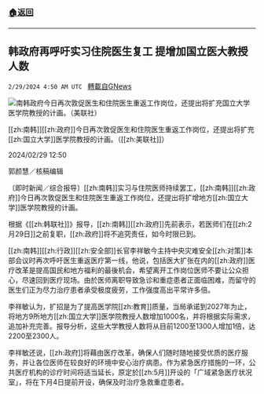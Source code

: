 ###  [:house:返回](README.md)
---


## 韩政府再呼吁实习住院医生复工 提增加国立医大教授人数
`2/29/2024 4:50 AM UTC ` [轉載自GNews](https://gnews.org/articles/2353060)

![南韩政府今日再次敦促医生和住院医生重返工作岗位，还提出将扩充国立大学医学院教授的计画。（美联社）](https://img.ltn.com.tw/Upload/news/600/2024/02/29/phpneuTiQ.jpg "南韩政府今日再次敦促医生和住院医生重返工作岗位，还提出将扩充国立大学医学院教授的计画。（美联社）")

[[zh:南韩]][[zh:政府]]今日再次敦促医生和住院医生重返工作岗位，还提出将扩充[[zh:国立大学]]医学院教授的计画。（[[zh:美联社]]）

2024/02/29 12:50

郭颜慧／核稿编辑

〔即时新闻／综合报导〕[[zh:南韩]]实习与住院医师持续罢工，[[zh:南韩]][[zh:政府]]今日再次敦促医生和住院医生重返工作岗位，还提出将扩增地方[[zh:国立大学]]医学院教授的计画。

根据《[[zh:韩联社]]》报导，[[zh:南韩]][[zh:政府]]先前表示，若医师们在[[zh:2月29日]]之前复职，[[zh:政府]]将不追究责任，如今时限已到。

[[zh:南韩]][[zh:行政]][[zh:安全部]]长官李祥敏今主持中央灾难安全[[zh:对策]]本部会议时再次呼吁医生重返医疗第一线，他说，包括医大扩张在内的[[zh:政府]]医疗改革是提高国民和地方福利的最後机会，希望离开工作岗位医师不要让公众担心，尽速回到医疗现场。由於医师离职导致急诊和重症患者正面临困难，而留守的医生们正为尽力治疗患者承受极度疲劳，工作强度高出平常许多倍。

李祥敏认为，扩招是为了提高医学院[[zh:教育]]质量，当局承诺到2027年为止，将地方9所地方[[zh:国立大学]]医学院教授人数增加1000名，并将根据实际需求，追加补充完善。报导分析，这些大学教授人数将从目前1200至1300人增加1倍，达2200至2300人。

李祥敏还说，[[zh:政府]]将藉由医疗改革，确保人们随时随地接受优质的医疗服务，并让各位医师在较良好的环境中安心治疗病患。作为紧急医疗措施的一环，公共医疗机构的诊疗时间将适当延长，原定於[[zh:5月]]开设的「广域紧急医疗状况室」，将在下月4日提前开设，确保及时治疗急救重症患者。

